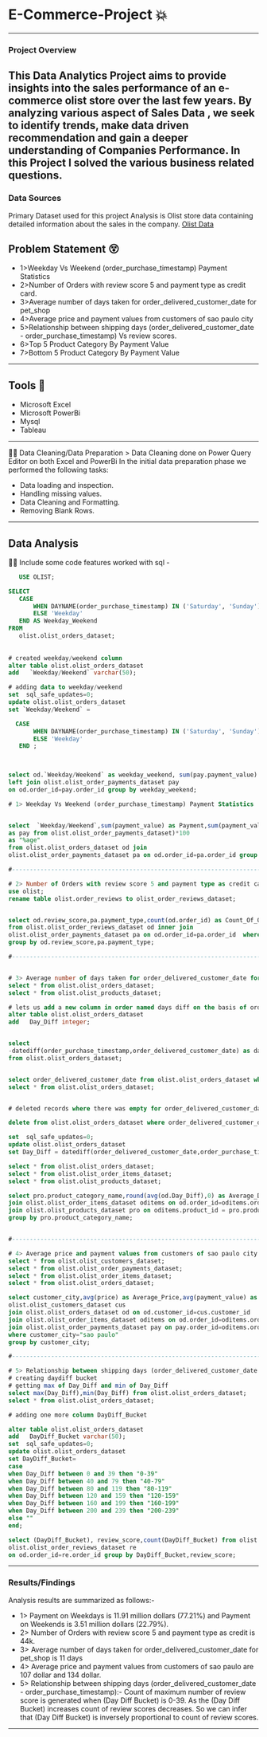 # E-Commerce-Project 💥
---
### **Project Overview**
This Data Analytics Project aims to provide insights into the sales performance of an e-commerce olist store over the last few years. By analyzing various aspect of Sales Data , we seek to identify trends, make data driven recommendation
and gain a deeper understanding of Companies Performance. In this Project I solved the various business related questions.
---

### Data Sources
Primary Dataset used for this project Analysis is Olist store data containing detailed information about the sales in the company.
[Olist Data](https://drive.google.com/drive/u/0/folders/1uyEM3rM_bb7ljbkOmVwD9Ytof-hBYjZr)

## **Problem Statement 😵**


 * 1>Weekday Vs Weekend (order_purchase_timestamp) Payment Statistics
 * 2>Number of Orders with review score 5 and payment type as credit card.
 * 3>Average number of days taken for order_delivered_customer_date for pet_shop
 * 4>Average price and payment values from customers of sao paulo city
 * 5>Relationship between shipping days (order_delivered_customer_date - order_purchase_timestamp) Vs review scores.
 * 6>Top 5 Product Category By Payment Value
 * 7>Bottom 5 Product Category By Payment Value
---
## Tools :hammer:
 * Microsoft Excel
 * Microsoft PowerBi
 * Mysql
 * Tableau
---

 🧑‍🚒 Data Cleaning/Data Preparation > Data Cleaning done on Power Query Editor on both Excel and PowerBi
 In the initial data preparation phase we performed the following tasks:
 * Data loading and inspection.
 * Handling missing values.
 * Data Cleaning and Formatting.
 * Removing Blank Rows.
---
## Data Analysis 
 🧑‍🔧 Include some code features worked with sql - 
 ``` sql
    USE OLIST;

 SELECT 
    CASE 
        WHEN DAYNAME(order_purchase_timestamp) IN ('Saturday', 'Sunday') THEN 'Weekend'
        ELSE 'Weekday'
    END AS Weekday_Weekend
FROM 
    olist.olist_orders_dataset;
    
    
# created weekday/weekend column 
alter table olist.olist_orders_dataset 
add   `Weekday/Weekend` varchar(50);

# adding data to weekday/weekend 
set  sql_safe_updates=0;
update olist.olist_orders_dataset 
set `Weekday/Weekend` = 
 
   CASE 
        WHEN DAYNAME(order_purchase_timestamp) IN ('Saturday', 'Sunday') THEN 'Weekend'
        ELSE 'Weekday'
    END ;
    


select od.`Weekday/Weekend` as weekday_weekend, sum(pay.payment_value) as payment from olist.olist_orders_dataset od 
left join olist.olist_order_payments_dataset pay 
on od.order_id=pay.order_id group by weekday_weekend;

# 1> Weekday Vs Weekend (order_purchase_timestamp) Payment Statistics


select  `Weekday/Weekend`,sum(payment_value) as Payment,sum(payment_value)/(select sum(payment_value)
 as pay from olist.olist_order_payments_dataset)*100
as "%age"
 from olist.olist_orders_dataset od join 
olist.olist_order_payments_dataset pa on od.order_id=pa.order_id group by `Weekday/Weekend`;

#---------------------------------------------------------------------------------------------------------------

# 2> Number of Orders with review score 5 and payment type as credit card.
use olist;
rename table olist.order_reviews to olist_order_reviews_dataset;


select od.review_score,pa.payment_type,count(od.order_id) as Count_Of_Orders 
from olist.olist_order_reviews_dataset od inner join 
olist.olist_order_payments_dataset pa on od.order_id=pa.order_id  where od.review_score=5 and pa.payment_type="credit_card"
 group by od.review_score,pa.payment_type;
 
 #--------------------------------------------------------------------------------------------------------
 
 
 # 3> Average number of days taken for order_delivered_customer_date for pet_shop
 select * from olist.olist_orders_dataset;
select * from olist.olist_products_dataset;

# lets us add a new column in order named days diff on the basis of order_purchase_timestamp n order_delivered_customer_date 
alter table olist.olist_orders_dataset 
add   Day_Diff integer; 


select 
 -datediff(order_purchase_timestamp,order_delivered_customer_date) as day_diff
from olist.olist_orders_dataset;


select order_delivered_customer_date from olist.olist_orders_dataset where order_delivered_customer_date ="";
select * from olist.olist_orders_dataset;


# deleted records where there was empty for order_delivered_customer_date

delete from olist.olist_orders_dataset where order_delivered_customer_date="";

set  sql_safe_updates=0;
update olist.olist_orders_dataset 
set Day_Diff = datediff(order_delivered_customer_date,order_purchase_timestamp);

select * from olist.olist_orders_dataset;
select * from olist.olist_order_items_dataset;
select * from olist.olist_products_dataset;

select pro.product_category_name,round(avg(od.Day_Diff),0) as Average_Days_Taken from olist.olist_orders_dataset od
join olist.olist_order_items_dataset oditems on od.order_id=oditems.order_id 
join olist.olist_products_dataset pro on oditems.product_id = pro.product_id where pro.product_category_name="pet_shop"
 group by pro.product_category_name;
 
 
 #--------------------------------------------------------------------------------------------------------------
 
 # 4> Average price and payment values from customers of sao paulo city
 select * from olist.olist_customers_dataset;
 select * from olist.olist_order_payments_dataset;
 select * from olist.olist_order_items_dataset;
 select * from olist.olist_orders_dataset;
 
 select customer_city,avg(price) as Average_Price,avg(payment_value) as Average_Payment from
 olist.olist_customers_dataset cus 
 join olist.olist_orders_dataset od on od.customer_id=cus.customer_id 
 join olist.olist_order_items_dataset oditems on od.order_id=oditems.order_id 
 join olist.olist_order_payments_dataset pay on pay.order_id=oditems.order_id
 where customer_city="sao paulo"
 group by customer_city;
 
 #---------------------------------------------------------------------------------------------------------------
 
 # 5> Relationship between shipping days (order_delivered_customer_date - order_purchase_timestamp) Vs review scores.
# creating daydiff bucket
# getting max of Day_Diff and min of Day_Diff
select max(Day_Diff),min(Day_Diff) from olist.olist_orders_dataset;
select * from olist.olist_orders_dataset;

# adding one more column DayDiff_Bucket

alter table olist.olist_orders_dataset 
add   DayDiff_Bucket varchar(50);
set  sql_safe_updates=0;
update olist.olist_orders_dataset 
set DayDiff_Bucket= 
case
 when Day_Diff between 0 and 39 then "0-39"
 when Day_Diff between 40 and 79 then "40-79"
 when Day_Diff between 80 and 119 then "80-119"
 when Day_Diff between 120 and 159 then "120-159"
 when Day_Diff between 160 and 199 then "160-199" 
 when Day_Diff between 200 and 239 then "200-239"
 else ""
 end;
 
select (DayDiff_Bucket), review_score,count(DayDiff_Bucket) from olist.olist_orders_dataset od join 
olist.olist_order_reviews_dataset re 
on od.order_id=re.order_id group by DayDiff_Bucket,review_score;
 
 
 ```
---
### Results/Findings
Analysis results are summarized as follows:-
  * 1> Payment on Weekdays is 11.91 million dollars (77.21%) and Payment on Weekends is 3.51 million dollars (22.79%).
  * 2> Number of Orders with review score 5 and payment type as credit is 44k.
  * 3> Average number of days taken for order_delivered_customer_date for pet_shop is 11 days
  * 4> Average price and payment values from customers of sao paulo are 107 dollar and 134 dollar.
  * 5> Relationship between shipping days (order_delivered_customer_date - order_purchase_timestamp):- Count of maximum number of review score is generated when (Day Diff Bucket) is 0-39. As the (Day Diff Bucket) increases count of review scores decreases. So we can infer that (Day Diff Bucket) is inversely proportional to count of review scores.
---
















